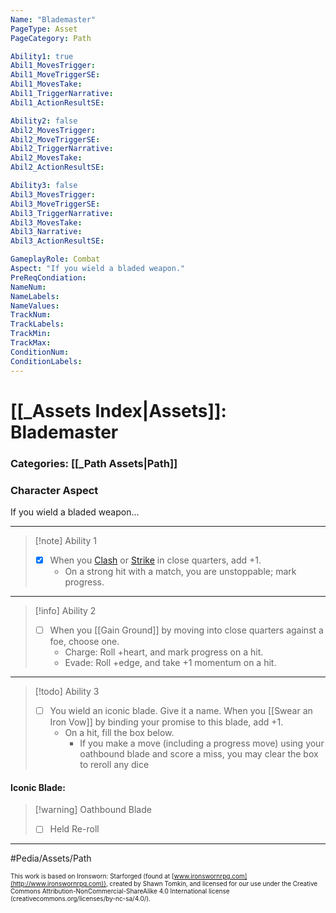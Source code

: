 ```yaml
---
Name: "Blademaster"
PageType: Asset
PageCategory: Path

Ability1: true
Abil1_MovesTrigger:
Abil1_MoveTriggerSE:
Abil1_MovesTake:
Abil1_TriggerNarrative:
Abil1_ActionResultSE:

Ability2: false
Abil2_MovesTrigger:
Abil2_MoveTriggerSE:
Abil2_TriggerNarrative:
Abil2_MovesTake:
Abil2_ActionResultSE:

Ability3: false
Abil3_MovesTrigger:
Abil3_MoveTriggerSE:
Abil3_TriggerNarrative:
Abil3_MovesTake:
Abil3_Narrative:
Abil3_ActionResultSE:

GameplayRole: Combat
Aspect: "If you wield a bladed weapon."
PreReqCondiation: 
NameNum:
NameLabels:
NameValues:
TrackNum:
TrackLabels:
TrackMin:
TrackMax:
ConditionNum:
ConditionLabels:
---
```

# [[_Assets Index|Assets]]: Blademaster
### Categories: [[_Path Assets|Path]]
### Character Aspect
If you wield a bladed weapon...
___
> [!note] Ability 1
> - [x] When you [Clash](z_Obsi-Forge-Apedia/Moves/Combat/Clash.md) or [Strike](z_Obsi-Forge-Apedia/Moves/Combat/Strike.md) in close quarters, add +1. 
> 	- On a strong hit with a match, you are unstoppable; mark progress. 
___
> [!info] Ability 2
> - [ ] When you [[Gain Ground]] by moving into close quarters against a foe, choose one.
> 	- Charge: Roll +heart, and mark progress on a hit.
> 	- Evade: Roll +edge, and take +1 momentum on a hit.
___
> [!todo] Ability 3
> - [ ] You wield an iconic blade. Give it a name. When you [[Swear an Iron Vow]] by binding your promise to this blade, add +1. 
> 	- On a hit, fill the box below. 
> 		- If you make a move (including a progress move) using your oathbound blade and score a miss, you may clear the box to reroll any dice
#### Iconic Blade: 
> [!warning] Oathbound Blade
> - [ ] Held Re-roll
___

#Pedia/Assets/Path 

<font size=-2>This work is based on Ironsworn: Starforged (found at [www.ironswornrpg.com](http://www.ironswornrpg.com)), created by Shawn Tomkin, and licensed for our use under the Creative Commons Attribution-NonCommercial-ShareAlike 4.0 International license  (creativecommons.org/licenses/by-nc-sa/4.0/).</font>